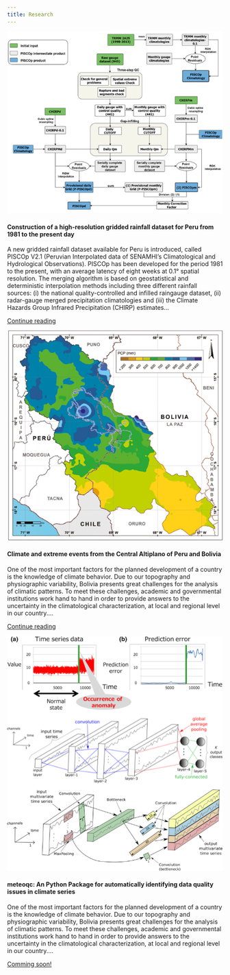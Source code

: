 ```yaml
---
title: Research
---
```


[comment]: <> (PISCOp --- 1)

<div class="col-md-4">
  <div class="top">
    <div class="image" style="overflow:hidden">
      <img src="/img/research/pisco.png" class="img-responsive" alt="">
    </div>
    <div class="bg"></div>
  </div>
  <div class="content">
    <h4>Construction of a high-resolution gridded rainfall dataset for Peru from 1981 to the present day</h4>
    <p class="intro">A new gridded rainfall dataset available for Peru is introduced, called PISCOp V2.1 (Peruvian Interpolated data of SENAMHI’s Climatological and Hydrological Observations). PISCOp has been developed for the period 1981 to the present, with an average latency of eight weeks at 0.1° spatial resolution. The merging algorithm is based on geostatistical and deterministic interpolation methods including three different rainfall sources: (i) the national quality-controlled and infilled raingauge dataset, (ii) radar-gauge merged precipitation climatologies and (iii) the Climate Hazards Group Infrared Precipitation (CHIRP) estimates...</p>
    <p class="read-more">
    <a href="https://www.tandfonline.com/doi/abs/10.1080/02626667.2019.1649411?journalCode=thsj20" class="btn  btn-template-main">Continue reading</a></p>
  </div>
</div>


[comment]: <> (Bolivia --- 2)

<div class="col-md-4">
  <div class="top">
    <div class="image" style="overflow:hidden">
      <img src="/img/research/bolivia.png" class="img-responsive" alt="">
    </div>
    <div class="bg"></div>
  </div>
  <div class="content">
    <h4>Climate and extreme events from the Central Altiplano of Peru and Bolivia</h4>
    <p class="intro">One of the most important factors for the
planned development of a country is the
knowledge of climate behavior. Due to our
topography and physiographic variability,
Bolivia presents great challenges for the
analysis of climatic patterns. To meet these
challenges, academic and governmental
institutions work hand to hand in order to
provide answers to the uncertainty in the
climatological characterization, at local and
regional level in our country....</p>
    <p class="read-more">
    <a href="https://boris.unibe.ch/108978/" class="btn  btn-template-main">Continue reading</a></p>
  </div>
</div>


[comment]: <> (timeseries --- 3)

<div class="col-md-4">
  <div class="top">
    <div class="image" style="overflow:hidden">
      <img src="/img/research/meteoqc.png" class="img-responsive" alt="">
    </div>
    <div class="bg"></div>
  </div>
  <div class="content">
    <h4>meteoqc: An Python Package for automatically identifying data quality issues in climate series</h4>
    <p class="intro">One of the most important factors for the
planned development of a country is the
knowledge of climate behavior. Due to our
topography and physiographic variability,
Bolivia presents great challenges for the
analysis of climatic patterns. To meet these
challenges, academic and governmental
institutions work hand to hand in order to
provide answers to the uncertainty in the
climatological characterization, at local and
regional level in our country....</p>
    <p class="read-more">
    <a href="" class="btn  btn-template-main">Comming soon!</a></p>
  </div>
</div>